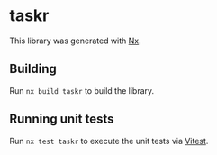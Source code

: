 # taskr

This library was generated with [Nx](https://nx.dev).

## Building

Run `nx build taskr` to build the library.

## Running unit tests

Run `nx test taskr` to execute the unit tests via [Vitest](https://vitest.dev/).
